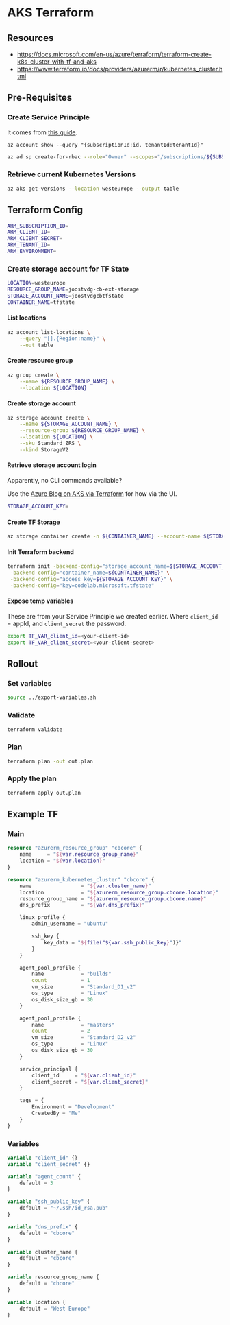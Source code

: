 # AKS Terraform

## Resources

* https://docs.microsoft.com/en-us/azure/terraform/terraform-create-k8s-cluster-with-tf-and-aks
* https://www.terraform.io/docs/providers/azurerm/r/kubernetes_cluster.html

## Pre-Requisites

### Create Service Principle

It comes from [this guide](https://docs.microsoft.com/en-us/cli/azure/create-an-azure-service-principal-azure-cli?view=azure-cli-latest).

```
az account show --query "{subscriptionId:id, tenantId:tenantId}"
```

```bash
az ad sp create-for-rbac --role="Owner" --scopes="/subscriptions/${SUBSCRIPTION_ID}"
```

### Retrieve current Kubernetes Versions

```bash
az aks get-versions --location westeurope --output table
```

## Terraform Config

```bash
ARM_SUBSCRIPTION_ID=
ARM_CLIENT_ID=
ARM_CLIENT_SECRET=
ARM_TENANT_ID=
ARM_ENVIRONMENT=
```

### Create storage account for TF State

```bash
LOCATION=westeurope
RESOURCE_GROUP_NAME=joostvdg-cb-ext-storage
STORAGE_ACCOUNT_NAME=joostvdgcbtfstate
CONTAINER_NAME=tfstate
```

#### List locations

```bash
az account list-locations \
    --query "[].{Region:name}" \
    --out table
```

#### Create resource group

```bash
az group create \
    --name ${RESOURCE_GROUP_NAME} \
    --location ${LOCATION}
```

#### Create storage account

```bash
az storage account create \
    --name ${STORAGE_ACCOUNT_NAME} \
    --resource-group ${RESOURCE_GROUP_NAME} \
    --location ${LOCATION} \
    --sku Standard_ZRS \
    --kind StorageV2
```

#### Retrieve storage account login

Apparently, no CLI commands available?

Use the [Azure Blog on AKS via Terraform](https://docs.microsoft.com/en-us/azure/terraform/terraform-create-k8s-cluster-with-tf-and-aks#set-up-azure-storage-to-store-terraform-state) for how via the UI.

```bash
STORAGE_ACCOUNT_KEY=
```

#### Create TF Storage

```bash
az storage container create -n ${CONTAINER_NAME} --account-name ${STORAGE_ACCOUNT_NAME} --account-key ${STORAGE_ACCOUNT_KEY}
```

#### Init Terraform backend

```bash
terraform init -backend-config="storage_account_name=${STORAGE_ACCOUNT_NAME}" \
 -backend-config="container_name=${CONTAINER_NAME}" \
 -backend-config="access_key=${STORAGE_ACCOUNT_KEY}" \
 -backend-config="key=codelab.microsoft.tfstate"
```

#### Expose temp variables

These are from your Service Principle we created earlier.
Where `client_id` = appId, and `client_secret` the password.

```bash
export TF_VAR_client_id=<your-client-id>
export TF_VAR_client_secret=<your-client-secret>
```

## Rollout

### Set variables

```bash
source ../export-variables.sh
```

### Validate

```bash
terraform validate
```

### Plan

```bash
terraform plan -out out.plan
```

### Apply the plan

```bash
terraform apply out.plan
```

## Example TF

### Main

```terraform
resource "azurerm_resource_group" "cbcore" {
    name     = "${var.resource_group_name}"
    location = "${var.location}"
}

resource "azurerm_kubernetes_cluster" "cbcore" {
    name                = "${var.cluster_name}"
    location            = "${azurerm_resource_group.cbcore.location}"
    resource_group_name = "${azurerm_resource_group.cbcore.name}"
    dns_prefix          = "${var.dns_prefix}"

    linux_profile {
        admin_username = "ubuntu"

        ssh_key {
            key_data = "${file("${var.ssh_public_key}")}"
        }
    }

    agent_pool_profile {
        name            = "builds"
        count           = 1
        vm_size         = "Standard_D1_v2"
        os_type         = "Linux"
        os_disk_size_gb = 30
    }

    agent_pool_profile {
        name            = "masters"
        count           = 2
        vm_size         = "Standard_D2_v2"
        os_type         = "Linux"
        os_disk_size_gb = 30
    }

    service_principal {
        client_id     = "${var.client_id}"
        client_secret = "${var.client_secret}"
    }

    tags = {
        Environment = "Development"
        CreatedBy = "Me"
    }
}
```

### Variables

```terraform
variable "client_id" {}
variable "client_secret" {}

variable "agent_count" {
    default = 3
}

variable "ssh_public_key" {
    default = "~/.ssh/id_rsa.pub"
}

variable "dns_prefix" {
    default = "cbcore"
}

variable cluster_name {
    default = "cbcore"
}

variable resource_group_name {
    default = "cbcore"
}

variable location {
    default = "West Europe"
}
```